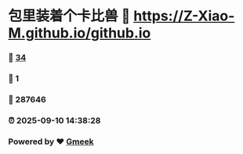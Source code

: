 # 包里装着个卡比兽 :link: https://Z-Xiao-M.github.io/github.io 
### :page_facing_up: [34](https://Z-Xiao-M.github.io/github.io/tag.html) 
### :speech_balloon: 1 
### :hibiscus: 287646 
### :alarm_clock: 2025-09-10 14:38:28 
### Powered by :heart: [Gmeek](https://github.com/Meekdai/Gmeek)

